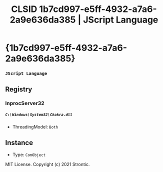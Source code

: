 ﻿---
title: "CLSID 1b7cd997-e5ff-4932-a7a6-2a9e636da385 | JScript Language"
excerpt: What is COM-Object CLSID 1b7cd997-e5ff-4932-a7a6-2a9e636da385?
---

# {1b7cd997-e5ff-4932-a7a6-2a9e636da385}

### `JScript Language`

## Registry


### InprocServer32

##### `C:\Windows\System32\Chakra.dll`
* ThreadingModel: `Both`

## Instance

* Type: `ComObject`

MIT License. Copyright (c) 2021 Strontic.


